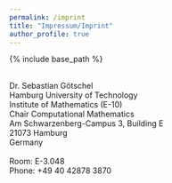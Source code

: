 ```yaml
---
permalink: /imprint
title: "Impressum/Imprint"
author_profile: true
---
```


{% include base_path %}

<br/>
Dr. Sebastian Götschel
<div class="contact">
Hamburg University of Technology<br/>
Institute of Mathematics (E-10)<br/>
Chair Computational Mathematics<br/>
Am Schwarzenberg-Campus 3, Building E<br/>
21073 Hamburg<br/>
Germany<br/>
<br/>
Room:	 E-3.048<br/>
Phone: +49 40 42878 3870
</div>
